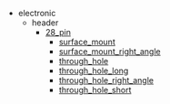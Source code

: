 * electronic
  * header
    * [28_pin](electronic/header/28_pin)
      * [surface_mount](electronic/header/28_pin/surface_mount)
      * [surface_mount_right_angle](electronic/header/28_pin/surface_mount/surface_mount_right_angle)
      * [through_hole](electronic/header/28_pin/surface_mount/surface_mount_right_angle/through_hole)
      * [through_hole_long](electronic/header/28_pin/surface_mount/surface_mount_right_angle/through_hole/through_hole_long)
      * [through_hole_right_angle](electronic/header/28_pin/surface_mount/surface_mount_right_angle/through_hole/through_hole_long/through_hole_right_angle)
      * [through_hole_short](electronic/header/28_pin/surface_mount/surface_mount_right_angle/through_hole/through_hole_long/through_hole_right_angle/through_hole_short)
